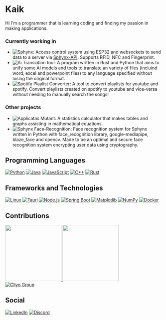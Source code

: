 # Kaik
Hi I'm a programmer that is learning coding and finding my passion in making applications.

### Currently working in
- ![Sphynx](https://github.com/cliyo/sphynx-esp32/):
  Access control system using ESP32 and websockets to send data to a server via [Sphynx-API](https://github.com/cliyo/sphynx-api). Supports RFID, NFC and Fingerprint.
- ![Ai Translation tool](https://github.com/snootic/ai-office-translator/):
  A program written in Rust and Python that aims to unify some AI models and tools to translate an variety of files (incluind word, excel and powerpoint files) to any language specified without losing the original format.
- ![Spotify Playlist Converter](https://github.com/Snootic/yt-stpfy-playlist-converter):
  A tool to convert playlists for youtube and spotify. Convert playlists created on spotify to youtube and vice-versa without needing to manually search the songs!

### Other projects
- ![Applicatas Mutant](https://github.com/snootic/applicatas-mutant/):
  A statistics calculator that makes tables and graphs assisting in mathematical equations.
- ![Sphynx Face-Recognition](https://github.com/cliyo/face-recognition):
  Face recognition system for Sphynx written in Python with face_recognition library, google-mediapipe, blaze_face and opencv. Made to be an optimal and secure face recognition system encrypting user data using cryptography.

## Programming Languages
[![Python](https://img.shields.io/badge/Python-3776AB?logo=python&logoColor=fff)](#)
[![Java](https://img.shields.io/badge/Java-%23ED8B00.svg?logo=openjdk&logoColor=white)](#)
[![JavaScript](https://img.shields.io/badge/JavaScript-F7DF1E?logo=javascript&logoColor=000)](#)
[![C++](https://img.shields.io/badge/C++-%2300599C.svg?logo=c%2B%2B&logoColor=white)](#)
[![Rust](https://img.shields.io/badge/Rust-%23000000.svg?e&logo=rust&logoColor=white)](#)

## Frameworks and Technologies
[![Linux](https://img.shields.io/badge/Linux-FCC624?logo=linux&logoColor=black)](#)
[![Tauri](https://img.shields.io/badge/Tauri-24C8D8?logo=tauri&logoColor=fff)](#)
[![Node.js](https://img.shields.io/badge/Node.js-6DA55F?logo=node.js&logoColor=white)](#)
[![Spring Boot](https://img.shields.io/badge/Spring%20Boot-6DB33F?logo=springboot&logoColor=fff)](#)
[![Matplotlib](https://custom-icon-badges.demolab.com/badge/Matplotlib-71D291?logo=matplotlib&logoColor=fff)](#)
[![NumPy](https://img.shields.io/badge/NumPy-4DABCF?logo=numpy&logoColor=fff)](#)
[![Docker](https://img.shields.io/badge/Docker-2496ED?logo=docker&logoColor=fff)](#)

## Contributions
<div>
  <a href="https://github.com/Snootic"><img height="180em" src="https://github-readme-stats.vercel.app/api?username=Snootic&theme=transparent&bg_color=000&border_color=4b0082&show_icons=true&icon_color=32174d&title_color=4b0082&text_color=FFF&include_all_commits=true"/>
  
  <img height="180em" src="https://github-readme-stats-git-masterrstaa-rickstaa.vercel.app/api/top-langs/?username=Snootic&layout=compact&langs_count=7&bg_color=000&border_color=4b0082&title_color=32174d&text_color=FFF&hide=css,html,Jupyter%20Notebook&role=OWNER,COLLABORATOR,ORGANIZATION_MEMBER&&size_weight=0.5&count_weight=0.5"/>

</div>
  </a><a href="https://github.com/Cliyo"><img src="https://avatars.githubusercontent.com/u/166717333?s=200&v=4" alt="Cliyo Group"></a>
</div>

## Social
[![LinkedIn](https://img.shields.io/badge/LinkedIn-000?style=for-the-badge&logo=linkedin&logoColor=0E76A8)](https://www.linkedin.com/in/kaikmen/)
[![Discord](https://img.shields.io/badge/Discord-000?style=for-the-badge&logo=discord)](https://discord.com/users/365299549595631616)
